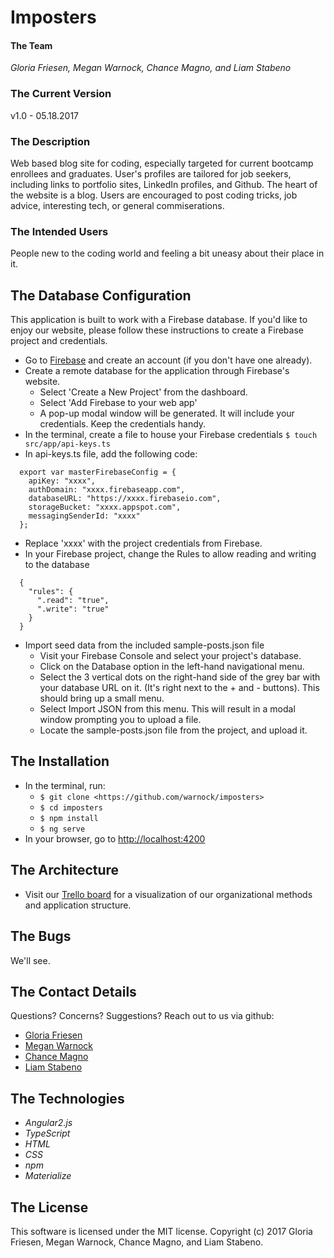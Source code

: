 # Imposters

#### The Team
 _Gloria Friesen, Megan Warnock, Chance Magno, and Liam Stabeno_

### The Current Version
v1.0 - 05.18.2017

### The Description

Web based blog site for coding, especially targeted for current bootcamp enrollees and graduates. User's profiles are tailored for job seekers, including links to portfolio sites, LinkedIn profiles, and Github. The heart of the website is a blog. Users are encouraged to post coding tricks, job advice, interesting tech, or general commiserations.

### The Intended Users

People new to the coding world and feeling a bit uneasy about their place in it.

## The Database Configuration

This application is built to work with a Firebase database. If you'd like to enjoy our website, please follow these instructions to create a Firebase project and credentials.
* Go to [Firebase](https://firebase.google.com/) and create an account (if you don't have one already).
* Create a remote database for the application through Firebase's website.
  * Select 'Create a New Project' from the dashboard.
  * Select 'Add Firebase to your web app'
  * A pop-up modal window will be generated. It will include your credentials. Keep the credentials handy.
* In the terminal, create a file to house your Firebase credentials `$ touch src/app/api-keys.ts`
* In api-keys.ts file, add the following code:
```
  export var masterFirebaseConfig = {
    apiKey: "xxxx",
    authDomain: "xxxx.firebaseapp.com",
    databaseURL: "https://xxxx.firebaseio.com",
    storageBucket: "xxxx.appspot.com",
    messagingSenderId: "xxxx"
  };
```
* Replace 'xxxx' with the project credentials from Firebase.
* In your Firebase project, change the Rules to allow reading and writing to the database
```
  {
    "rules": {
      ".read": "true",
      ".write": "true"
    }
  }
```
* Import seed data from the included sample-posts.json file
  * Visit your Firebase Console and select your project's database.
  * Click on the Database option in the left-hand navigational menu.
  * Select the 3 vertical dots on the right-hand side of the grey bar with your database URL on it. (It's right next to the + and - buttons). This should bring up a small menu.
  * Select Import JSON from this menu. This will result in a modal window prompting you to upload a file.
  * Locate the sample-posts.json file from the project, and upload it.

## The Installation

* In the terminal, run:
  * `$ git clone <https://github.com/warnock/imposters>`
  * `$ cd imposters`
  * `$ npm install`
  * `$ ng serve`
* In your browser, go to [http://localhost:4200](http://localhost:4200)

## The Architecture

* Visit our [Trello board](https://trello.com/b/Y54cdMiA) for a visualization of our organizational methods and application structure.

## The Bugs
We'll see.

## The Contact Details
Questions? Concerns? Suggestions? Reach out to us via github:
* [Gloria Friesen](https://github.com/GloriaFriesen)
* [Megan Warnock](https://github.com/warnock)
* [Chance Magno](https://github.com/ChanceMagno)
* [Liam Stabeno](https://github.com/MLiamS)


## The Technologies
* _Angular2.js_
* _TypeScript_
* _HTML_
* _CSS_
* _npm_
* _Materialize_

## The License
This software is licensed under the MIT license.
Copyright (c) 2017 Gloria Friesen, Megan Warnock, Chance Magno, and Liam Stabeno.
